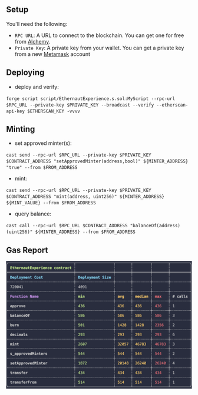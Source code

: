 ## Setup

You'll need the following:

- `RPC URL`: A URL to connect to the blockchain. You can get one for free from [Alchemy](https://www.alchemy.com/).
- `Private Key`: A private key from your wallet. You can get a private key from a new [Metamask](https://metamask.io/) account

## Deploying

- deploy and verify:

`forge script script/EthernautExperience.s.sol:MyScript --rpc-url $RPC_URL --private-key $PRIVATE_KEY --broadcast --verify --etherscan-api-key $ETHERSCAN_KEY -vvvv`

## Minting

- set approved minter(s):

`cast send --rpc-url $RPC_URL --private-key $PRIVATE_KEY $CONTRACT_ADDRESS "setApprovedMinter(address,bool)" ${MINTER_ADDRESS} "true" --from $FROM_ADDRESS`

- mint:

`cast send --rpc-url $RPC_URL --private-key $PRIVATE_KEY $CONTRACT_ADDRESS "mint(address, uint256)" ${MINTER_ADDRESS} ${MINT_VALUE} --from $FROM_ADDRESS`

- query balance:

`cast call --rpc-url $RPC_URL $CONTRACT_ADDRESS "balanceOf(address)(uint256)" ${MINTER_ADDRESS} --from $FROM_ADDRESS`

## Gas Report

![gas report](./gas-report.png)
